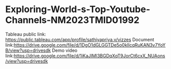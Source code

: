 # Exploring-World-s-Top-Youtube-Channels-NM2023TMID01992
Tableau public link: https://public.tableau.com/app/profile/sathiyapriya.v/vizzes
Document link:https://drive.google.com/file/d/1DgO1dGLGGTDe5o0klIcqRuKAN3v7YoYB/view?usp=drivesdk
Demo video link:https://drive.google.com/file/d/1iKaJIMl3BGDqXqT9JorCt6cxX_NUAons/view?usp=drivesdk
